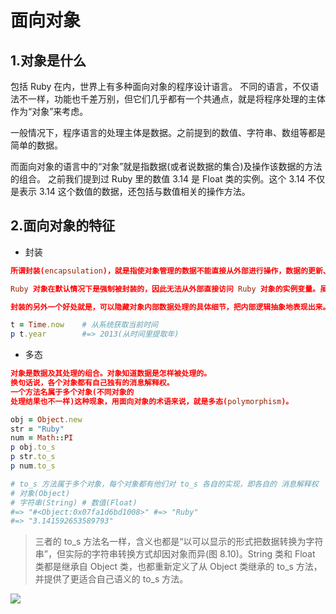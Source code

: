 # 面向对象

## 1.对象是什么
包括 Ruby 在内，世界上有多种面向对象的程序设计语言。
不同的语言，不仅语法不一样，功能也千差万别，但它们几乎都有一个共通点，就是将程序处理的主体作为“对象”来考虑。

一般情况下，程序语言的处理主体是数据。之前提到的数值、字符串、数组等都是简单的数据。

而面向对象的语言中的“对象”就是指数据(或者说数据的集合)及操作该数据的方法的组合。
之前我们提到过 Ruby 里的数值 3.14 是 Float 类的实例。这个 3.14 不仅是表示 3.14 这个数值的数据，还包括与数值相关的操作方法。

## 2.面向对象的特征
+ 封装
```conf
所谓封装(encapsulation)，就是指使对象管理的数据不能直接从外部进行操作，数据的更新、查询等操作都必须通过调用对象的方法来完成。通过封 装，可以防止因把非法数据设置给对象而使程序产生异常的情况发生。

Ruby 对象在默认情况下是强制被封装的，因此无法从外部直接访问 Ruby 对象的实例变量。虽然有像 attr_accessor(8.2.4 节)这样简单定义访问级 别的方法，但也不要过度使用，建议只在需要公开时才使用。

封装的另外一个好处就是，可以隐藏对象内部数据处理的具体细节，把内部逻辑抽象地表现出来。例如，通过使用 Time 类，就可以进行从系统获取当 前时间、从时间里提取年月日等操作。

```

```rb
t = Time.now    # 从系统获取当前时间
p t.year        #=> 2013(从时间里提取年)
```
+ 多态
```conf
对象是数据及其处理的组合。对象知道数据是怎样被处理的。
换句话说，各个对象都有自己独有的消息解释权。
一个方法名属于多个对象(不同对象的
处理结果也不一样)这种现象，用面向对象的术语来说，就是多态(polymorphism)。
```

```rb
obj = Object.new 
str = "Ruby"
num = Math::PI  
p obj.to_s 
p str.to_s 
p num.to_s

# to_s 方法属于多个对象，每个对象都有他们对 to_s 各自的实现，即各自的 消息解释权
# 对象(Object)
# 字符串(String) # 数值(Float)
#=> "#<Object:0x07fa1d6bd1008>" #=> "Ruby"
#=> "3.141592653589793"
```
> 三者的 to_s 方法名一样，含义也都是“以可以显示的形式把数据转换为字符串”，但实际的字符串转换方式却因对象而异(图 8.10)。String 类和 Float 类都是继承自 Object 类，也都重新定义了从 Object 类继承的 to_s 方法，并提供了更适合自己语义的 to_s 方法。

![](https://ws3.sinaimg.cn/large/0069RVTdgy1fu12c7x6uyj31kw0ktwjm.jpg)